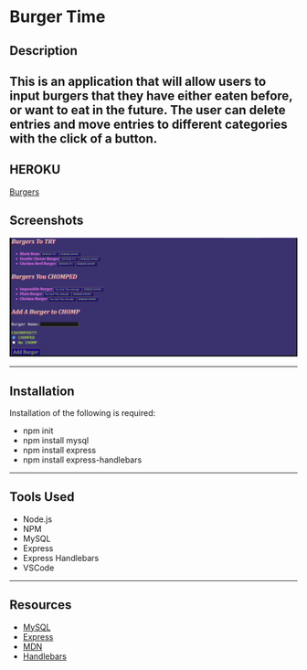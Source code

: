 # Burger Time

## **Description**
This is an application that will allow users to input burgers that they have either eaten before, or want to eat in the future. The user can delete entries and move entries to different categories with the click of a button.
---
## **HEROKU**
[Burgers]("https://thawing-meadow-67728.herokuapp.com/")


## Screenshots
![APP](public/assets/img/Capture.PNG)


---

## **Installation**
Installation of the following is required:
* npm init
* npm install mysql
* npm install express
* npm install express-handlebars

---

## **Tools Used**

* Node.js
* NPM
* MySQL
* Express
* Express Handlebars
* VSCode

---

## **Resources**

* [MySQL](https://www.npmjs.com/package/mysql)
* [Express](https://www.npmjs.com/package/express)
* [MDN](https://developer.mozilla.org/en-US/docs/Web/JavaScript)
* [Handlebars](https://www.npmjs.com/package/express-handlebars)
